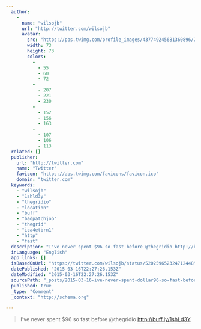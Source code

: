 ```yaml
---
  author: 
    - 
      name: "wilsojb"
      url: "http://twitter.com/wilsojb"
      avatar: 
        src: "https://pbs.twimg.com/profile_images/437749245681360896/2T1cWr7c_bigger.jpeg"
        width: 73
        height: 73
        colors: 
          - 
            - 55
            - 60
            - 72
          - 
            - 207
            - 221
            - 230
          - 
            - 152
            - 156
            - 163
          - 
            - 107
            - 106
            - 113
  related: []
  publisher: 
    url: "http://twitter.com"
    name: "Twitter"
    favicon: "https://abs.twimg.com/favicons/favicon.ico"
    domain: "twitter.com"
  keywords: 
    - "wilsojb"
    - "1shld3y"
    - "thegridio"
    - "location"
    - "buff"
    - "badpatchjob"
    - "thegrid"
    - "ica4etbrn1"
    - "http"
    - "fast"
  description: "I've never spent $96 so fast before @thegridio http://buff.ly/1shLd3Y"
  inLanguage: "English"
  app_links: []
  isBasedOnUrl: "https://twitter.com/wilsojb/status/520259652324712448"
  datePublished: "2015-03-16T22:27:26.153Z"
  dateModified: "2015-03-16T22:27:26.153Z"
  sourcePath: "_posts/2015-03-16-ive-never-spent-dollar96-so-fast-before-thegridio-httpbuffl.md"
  published: true
  _type: "Comment"
  _context: "http://schema.org"

---
```

> I've never spent $96 so fast before @thegridio http://buff.ly/1shLd3Y